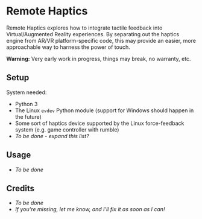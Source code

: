 Remote Haptics
===============

Remote Haptics explores how to integrate tactile feedback into Virtual/Augmented Reality experiences.  By separating out the haptics engine from AR/VR platform-specific code, this may provide an easier, more approachable way to harness the power of touch.

**Warning:** Very early work in progress, things may break, no warranty, etc.

## Setup

System needed:
* Python 3
* The Linux `evdev` Python module (support for Windows should happen in the future)
* Some sort of haptics device supported by the Linux force-feedback system (e.g. game controller with rumble)
* *To be done - expand this list?*

## Usage

* *To be done*

## Credits

* *To be done*
* *If you're missing, let me know, and I'll fix it as soon as I can!*
